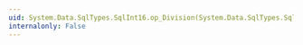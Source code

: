 ```yaml
---
uid: System.Data.SqlTypes.SqlInt16.op_Division(System.Data.SqlTypes.SqlInt16,System.Data.SqlTypes.SqlInt16)
internalonly: False
---
```

